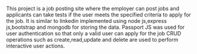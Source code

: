 This project is a job posting site where the employer can post jobs and applicants can take tests if the user meets the specified criteria to apply for the job.
It is similar to linkedin implemented using node js,express js,bootstrap and mongodb for storing the data.
Passport JS was used for user authentication so that only a valid user can apply for the job
CRUD operations such as create,read,update and delete are used to perform interactive user actions.
